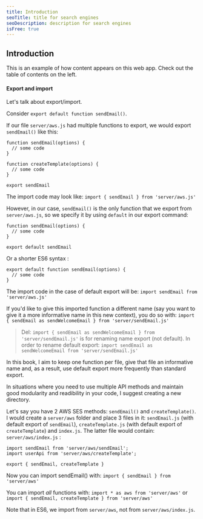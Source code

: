 ```yaml
---
title: Introduction
seoTitle: title for search engines
seoDescription: description for search engines
isFree: true
---
```


## Introduction

This is an example of how content appears on this web app. Check out the table of contents on the left.

#### Export and import

Let's talk about export/import.

Consider `export default function sendEmail()`.

If our file `server/aws.js` had multiple functions to export, we would export `sendEmail()` like this:
```
function sendEmail(options) {
  // some code
}

function createTemplate(options) {
  // some code
}

export sendEmail
```

The import code may look like:
`import { sendEmail } from 'server/aws.js'`

However, in our case, `sendEmail()` is the only function that we export from `server/aws.js`, so we specify it by using `default` in our export command:
```
function sendEmail(options) {
  // some code
}

export default sendEmail
```

Or a shorter ES6 syntax :
```
export default function sendEmail(options) {
  // some code
}
```

The import code in the case of default export will be:
`import sendEmail from 'server/aws.js'`

If you'd like to give this imported function a different name (say you want to give it a more informative name in this new context), you do so with:
`import { sendEmail as sendWelcomeEmail } from 'server/sendEmail.js'`

> Del: `import { sendEmail as sendWelcomeEmail } from 'server/sendEmail.js'` is for renaming name export (not default). In order to rename default export: `import sendEmail as sendWelcomeEmail from 'server/sendEmail.js'`

In this book, I aim to keep one function per file, give that file an informative name and, as a result, use default export more frequently than standard export.

In situations where you need to use multiple API methods and maintain good modularity and readibility in your code, I suggest creating a new directory.

Let's say you have 2 AWS SES methods: `sendEmail()` and `createTemplate()`. I would create a `server/aws` folder and place 3 files in it: `sendEmail.js` (with default export of `sendEmail`), `createTemplate.js` (with default export of `createTemplate`) and `index.js`. The latter file would contain:
`server/aws/index.js` :
```
import sendEmail from 'server/aws/sendEmail';
import userApi from 'server/aws/createTemplate';

export { sendEmail, createTemplate }
```

Now you can import sendEmail() with:
`import { sendEmail } from 'server/aws'`

You can import _all_ functions with:
`import * as aws from 'server/aws'`
or
`import { sendEmail, createTemplate } from 'server/aws'`

Note that in ES6, we import from `server/aws`, not from `server/aws/index.js`.
